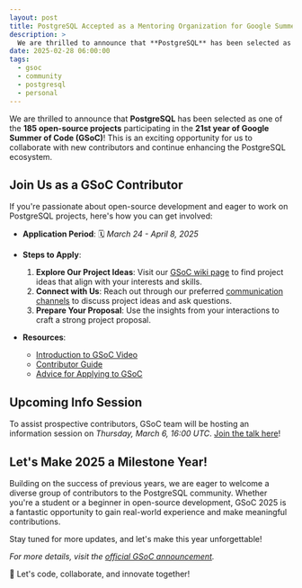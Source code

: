 ```yaml
---
layout: post
title: PostgreSQL Accepted as a Mentoring Organization for Google Summer of Code 2025!
description: >
  We are thrilled to announce that **PostgreSQL** has been selected as one of the **185 open-source projects** participating in the **21st year of Google Summer of Code (GSoC)**! This is an exciting opportunity for us to collaborate with new contributors and continue enhancing the PostgreSQL ecosystem.
date: 2025-02-28 06:00:00
tags:
  - gsoc
  - community
  - postgresql
  - personal
---
```


We are thrilled to announce that **PostgreSQL** has been selected as one of the **185 open-source projects** participating in the **21st year of Google Summer of Code (GSoC)**! This is an exciting opportunity for us to collaborate with new contributors and continue enhancing the PostgreSQL ecosystem.

## Join Us as a GSoC Contributor

If you're passionate about open-source development and eager to work on PostgreSQL projects, here's how you can get involved:

- **Application Period**: 🗓️ *March 24 - April 8, 2025*

- **Steps to Apply**:
  1. **Explore Our Project Ideas**: Visit our [GSoC wiki page](https://wiki.postgresql.org/wiki/GSoC_2025) to find project ideas that align with your interests and skills.
  2. **Connect with Us**: Reach out through our preferred [communication channels](https://wiki.postgresql.org/wiki/GSoC) to discuss project ideas and ask questions.
  3. **Prepare Your Proposal**: Use the insights from your interactions to craft a strong project proposal.

- **Resources**:
  - [Introduction to GSoC Video](https://www.youtube.com/watch?v=GSoCIntro)
  - [Contributor Guide](https://google.github.io/gsocguides/student/)
  - [Advice for Applying to GSoC](https://developers.google.com/open-source/gsoc/resources/guide)

## Upcoming Info Session

To assist prospective contributors, GSoC team will be hosting an information session on *Thursday, March 6, 16:00 UTC*.
[Join the talk here](https://meet.google.com/gyq-mcuz-wey)!

## Let's Make 2025 a Milestone Year!

Building on the success of previous years, we are eager to welcome a diverse group of contributors to the PostgreSQL community. Whether you're a student or a beginner in open-source development, GSoC 2025 is a fantastic opportunity to gain real-world experience and make meaningful contributions.

Stay tuned for more updates, and let's make this year unforgettable!

*For more details, visit the [official GSoC announcement](https://opensource.googleblog.com/2025/02/meet-mentoring-organizations-of-gsoc.html).*

🚀 Let's code, collaborate, and innovate together!
